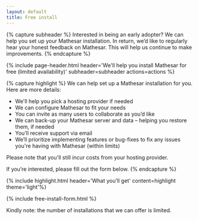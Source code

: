 ```yaml
---
layout: default
title: Free install
---
```


{% capture subheader %}
Interested in being an early adopter? We can help you set up your Mathesar installation.
In return, we’d like to regularly hear your honest feedback on Mathesar. This will help us continue to make improvements.
{% endcapture %}

{% include page-header.html header='We\'ll help you install Mathesar for free (limited availability)' subheader=subheader actions=actions %}

{% capture highlight %}
We can help set up a Mathesar installation for you. Here are more details:

- We'll help you pick a hosting provider if needed
- We can configure Mathesar to fit your needs
- You can invite as many users to collaborate as you’d like
- We can back-up your Mathesar server and data – helping you restore them, if needed
- You’ll receive support via email
- We’ll prioritize implementing features or bug-fixes to fix any issues you're having with Mathesar (within limits)

Please note that you'll still incur costs from your hosting provider.

If you’re interested, please fill out the form below.
{% endcapture %}

{% include highlight.html header='What you’ll get' content=highlight theme='light'%}

{% include free-install-form.html %}

Kindly note: the number of installations that we can offer is limited.

